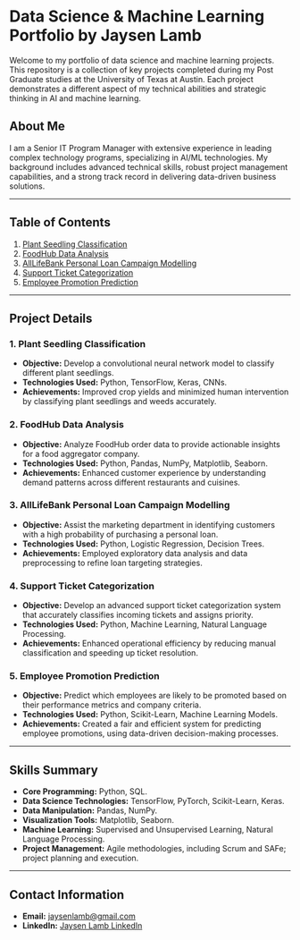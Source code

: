 # **Data Science & Machine Learning Portfolio** by **Jaysen Lamb**

Welcome to my portfolio of data science and machine learning projects. This repository is a collection of key projects completed during my Post Graduate studies at the University of Texas at Austin. Each project demonstrates a different aspect of my technical abilities and strategic thinking in AI and machine learning.

## **About Me**

I am a Senior IT Program Manager with extensive experience in leading complex technology programs, specializing in AI/ML technologies. My background includes advanced technical skills, robust project management capabilities, and a strong track record in delivering data-driven business solutions.

---

## **Table of Contents**

1. [Plant Seedling Classification](./Plant_Seedlings_Classification.ipynb)
2. [FoodHub Data Analysis](./Copy_of_FoodHub_Order_Analysis_Jaysen_Lamb_2_1_24.ipynb)
3. [AllLifeBank Personal Loan Campaign Modelling](./AllLifeBank_Personal_Loan_Campaign_Modelling)
4. [Support Ticket Categorization](./Support_Ticket_Categorization)
5. [Employee Promotion Prediction](./Employee_Promotion_Prediction_Project.ipynb)

---

## **Project Details**

### **1. Plant Seedling Classification**
- **Objective:** Develop a convolutional neural network model to classify different plant seedlings.
- **Technologies Used:** Python, TensorFlow, Keras, CNNs.
- **Achievements:** Improved crop yields and minimized human intervention by classifying plant seedlings and weeds accurately.

### **2. FoodHub Data Analysis**
- **Objective:** Analyze FoodHub order data to provide actionable insights for a food aggregator company.
- **Technologies Used:** Python, Pandas, NumPy, Matplotlib, Seaborn.
- **Achievements:** Enhanced customer experience by understanding demand patterns across different restaurants and cuisines.

### **3. AllLifeBank Personal Loan Campaign Modelling**
- **Objective:** Assist the marketing department in identifying customers with a high probability of purchasing a personal loan.
- **Technologies Used:** Python, Logistic Regression, Decision Trees.
- **Achievements:** Employed exploratory data analysis and data preprocessing to refine loan targeting strategies.

### **4. Support Ticket Categorization**
- **Objective:** Develop an advanced support ticket categorization system that accurately classifies incoming tickets and assigns priority.
- **Technologies Used:** Python, Machine Learning, Natural Language Processing.
- **Achievements:** Enhanced operational efficiency by reducing manual classification and speeding up ticket resolution.

### **5. Employee Promotion Prediction**
- **Objective:** Predict which employees are likely to be promoted based on their performance metrics and company criteria.
- **Technologies Used:** Python, Scikit-Learn, Machine Learning Models.
- **Achievements:** Created a fair and efficient system for predicting employee promotions, using data-driven decision-making processes.

---

## **Skills Summary**

- **Core Programming:** Python, SQL.
- **Data Science Technologies:** TensorFlow, PyTorch, Scikit-Learn, Keras.
- **Data Manipulation:** Pandas, NumPy.
- **Visualization Tools:** Matplotlib, Seaborn.
- **Machine Learning:** Supervised and Unsupervised Learning, Natural Language Processing.
- **Project Management:** Agile methodologies, including Scrum and SAFe; project planning and execution.

---

## **Contact Information**

- **Email:** [jaysenlamb@gmail.com](mailto:jaysenlamb@gmail.com)
- **LinkedIn:** [Jaysen Lamb LinkedIn](https://linkedin.com/in/jaysenlamb)
